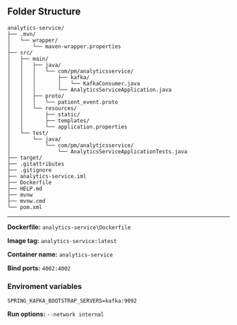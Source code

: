 ## Folder Structure

```
analytics-service/
├── .mvn/
│   └── wrapper/
│       └── maven-wrapper.properties
├── src/
│   ├── main/
│   │   ├── java/
│   │   │   └── com/pm/analyticsservice/
│   │   │       ├── kafka/
│   │   │       │   └── KafkaConsumer.java
│   │   │       └── AnalyticsServiceApplication.java
│   │   ├── proto/
│   │   │   └── patient_event.proto
│   │   └── resources/
│   │       ├── static/
│   │       ├── templates/
│   │       └── application.properties
│   └── test/
│       └── java/
│           └── com/pm/analyticsservice/
│               └── AnalyticsServiceApplicationTests.java
├── target/
├── .gitattributes
├── .gitignore
├── analytics-service.iml
├── Dockerfile
├── HELP.md
├── mvnw
├── mvnw.cmd
└── pom.xml
```

---

**Dockerfile:** `analytics-service\Dockerfile`

**Image tag:** `analytics-service:latest`

**Container name:** `analytics-service`

**Bind ports:** `4002:4002`

### Enviroment variables
```
SPRING_KAFKA_BOOTSTRAP_SERVERS=kafka:9092
```

**Run options:** `--network internal`
